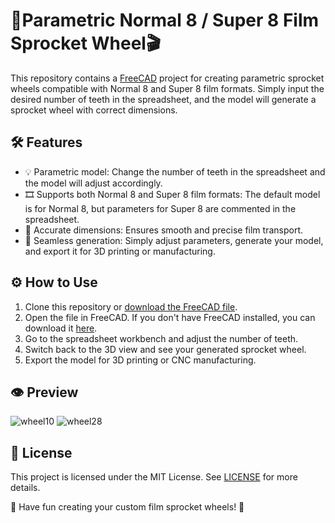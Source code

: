 # 🎥Parametric Normal 8 / Super 8 Film Sprocket Wheel🎬

This repository contains a [FreeCAD](https://github.com/FreeCAD/FreeCAD) project for creating parametric sprocket wheels compatible with Normal 8 and Super 8 film formats. Simply input the desired number of teeth in the spreadsheet, and the model will generate a sprocket wheel with correct dimensions.

## 🛠️ Features

- 💡 Parametric model: Change the number of teeth in the spreadsheet and the model will adjust accordingly.
- 🎞️ Supports both Normal 8 and Super 8 film formats: The default model is for Normal 8, but parameters for Super 8 are commented in the spreadsheet.
- 📏 Accurate dimensions: Ensures smooth and precise film transport.
- 🔄 Seamless generation: Simply adjust parameters, generate your model, and export it for 3D printing or manufacturing.

## ⚙️ How to Use

1. Clone this repository or [download the FreeCAD file](sprocketwheel.FCStd).
2. Open the file in FreeCAD. If you don't have FreeCAD installed, you can download it [here](https://www.freecadweb.org/downloads.php).
3. Go to the spreadsheet workbench and adjust the number of teeth.
4. Switch back to the 3D view and see your generated sprocket wheel.
5. Export the model for 3D printing or CNC manufacturing.

## 👁️ Preview

![wheel10](https://github.com/simonbuehler/Super8SprocketWheel/assets/78061/3ee3add5-e589-4b91-a99c-fb7b64cc9927)
![wheel28](https://github.com/simonbuehler/Super8SprocketWheel/assets/78061/e90c14ef-be5a-4bc3-8aee-06be8c6a7e12)

## 📄 License

This project is licensed under the MIT License. See [LICENSE](LICENSE) for more details.

🎉 Have fun creating your custom film sprocket wheels! 🎉
